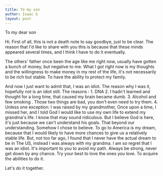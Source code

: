 ```yaml
---
title: To my son
author: Isaac G
layout: post
---
```


To my dear son

Hi. First of all, this is not a death note to say goodbye, just to be clear. The reason that I'd like to share with you this is because that these minds appeared several times, and I think I have to do it eventually.

The others' father once been the age like me right now, usually have gotten a bunch of money, but  negative to me. What I got right now is my thoughts and the willingness to make money in my rest of the life, it's not necessarily to be rich but stable. To have the ability to protect my family.

And now I just want to admit that, I was an idiot. The reason why I was it, hopefully not is an idiot still. The reasons : 1. DNA 2. I hadn't learned and thought for a long time, that caused my brain became dumb. 3.  Alcohol and few smoking . Those two things are bad, you don't even need to try them. 4. Unless one exception: I was raised by my grandmother, Once upon a time, I missed her, and I told God I would like to use my own life to extend my grandma's life. I know that may sound ridiculous. But I believe God is here, it's just because we can't understand his goals. That beyond our understanding. Somehow I chose to believe.
To go to America is my dream, because that I would likely to have more chances to give us a relatively stable life. But, not too far ago, I found that I never have the actual dream to be in The US, instead I was always with my grandma.
I am so regret that I was an idiot. 
It's important to you to avoid my path.
Always be strong, never get down by any chance. Try your best to love the ones you love. To acquire the abilities to do it.

Let's do it together.